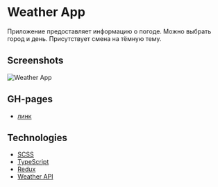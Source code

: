 # Weather App
Приложение предоставляет информацию о погоде.
Можно выбрать город и день. Присутствует смена на тёмную тему.

## Screenshots
![Weather App](https://github.com/tyradire/react-weather-app/blob/main/img/screenshot-1.png "App")

## GH-pages
- [линк](https://tyradire.github.io/rest-countries-api-ts/)

## Technologies
- [SCSS](https://sass-lang.com/documentation/)
- [TypeScript](https://www.typescriptlang.org/docs/)
- [Redux](https://redux.js.org/introduction/getting-started)
- [Weather API](https://openweathermap.org/api)